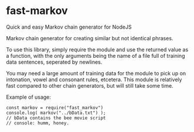 # fast-markov
Quick and easy Markov chain generator for NodeJS

Markov chain generator for creating similar but not identical phrases.

To use this library, simply require the module and use the returned value as a function, with the only arguments being the name of a file full of training data sentences, seperated by newlines.

You may need a large amount of training data for the module to pick up on intonation, vowel and consonant rules, etcetera. This module is relatively fast compared to other chain generators, but will still take some time.

Example of usage:
```
const markov = require("fast_markov")
console.log( markov("../bData.txt") );
// bData contains the bee movie script
// console: humm, honey.
```
